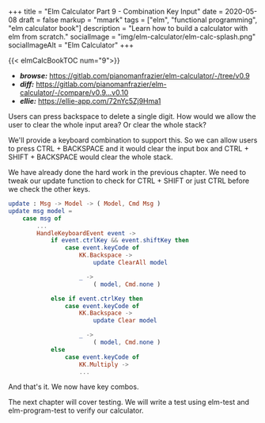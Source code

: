 +++
title = "Elm Calculator Part 9 - Combination Key Input"
date = 2020-05-08
draft = false
markup = "mmark"
tags = ["elm", "functional programming", "elm calculator book"]
description = "Learn how to build a calculator with elm from scratch."
socialImage = "img/elm-calculator/elm-calc-splash.png"
socialImageAlt = "Elm Calculator"
+++

{{< elmCalcBookTOC num="9">}}

- ***browse:*** <https://gitlab.com/pianomanfrazier/elm-calculator/-/tree/v0.9>
- ***diff:*** <https://gitlab.com/pianomanfrazier/elm-calculator/-/compare/v0.9...v0.10>
- ***ellie:*** <https://ellie-app.com/72nYc5Zj9Hma1>

Users can press backspace to delete a single digit. How would we allow the user to clear the whole input area? Or clear the whole stack?

We'll provide a keyboard combination to support this. So we can allow users to press CTRL + BACKSPACE and it would clear the input box and CTRL + SHIFT + BACKSPACE would clear the whole stack.

We have already done the hard work in the previous chapter. We need to tweak our update function to check for CTRL + SHIFT or just CTRL before we check the other keys.

```elm
update : Msg -> Model -> ( Model, Cmd Msg )
update msg model =
    case msg of
        ...
        HandleKeyboardEvent event ->
            if event.ctrlKey && event.shiftKey then
                case event.keyCode of
                    KK.Backspace ->
                        update ClearAll model

                    _ ->
                        ( model, Cmd.none )

            else if event.ctrlKey then
                case event.keyCode of
                    KK.Backspace ->
                        update Clear model

                    _ ->
                        ( model, Cmd.none )
            else
                case event.keyCode of
                    KK.Multiply ->
                    ...
```

And that's it. We now have key combos.

The next chapter will cover testing. We will write a test using elm-test and elm-program-test to verify our calculator.
